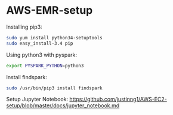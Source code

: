 # AWS-EMR-setup

Installing pip3:

```bash
sudo yum install python34-setuptools
sudo easy_install-3.4 pip
```
Using python3 with pyspark:
```bash
export PYSPARK_PYTHON=python3
```
Install findspark:
```bash
sudo /usr/bin/pip3 install findspark
```
Setup Jupyter Notebook:
https://github.com/justinng1/AWS-EC2-setup/blob/master/docs/jupyter_notebook.md
